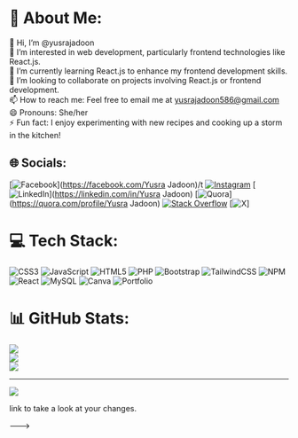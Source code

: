 # 💫 About Me:
👋 Hi, I’m @yusrajadoon<br>👀 I’m interested in web development, particularly frontend technologies like React.js.<br>🌱 I’m currently learning React.js to enhance my frontend development skills.<br>💞️ I’m looking to collaborate on projects involving React.js or frontend development.<br>📫 How to reach me: Feel free to email me at yusrajadoon586@gmail.com<br>😄 Pronouns: She/her<br>⚡ Fun fact: I enjoy experimenting with new recipes and cooking up a storm in the kitchen!


## 🌐 Socials:
[![Facebook](https://img.shields.io/badge/Facebook-%231877F2.svg?logo=Facebook&logoColor=white)](https://facebook.com/Yusra Jadoon)/t    [![Instagram](https://img.shields.io/badge/Instagram-%23E4405F.svg?logo=Instagram&logoColor=white)](https://instagram.com/yusra_jadoon)
[![LinkedIn](https://img.shields.io/badge/LinkedIn-%230077B5.svg?logo=linkedin&logoColor=white)](https://linkedin.com/in/Yusra Jadoon)
[![Quora](https://img.shields.io/badge/Quora-%23B92B27.svg?logo=Quora&logoColor=white)](https://quora.com/profile/Yusra Jadoon)
[![Stack Overflow](https://img.shields.io/badge/-Stackoverflow-FE7A16?logo=stack-overflow&logoColor=white)](https://stackoverflow.com/users/18299803) 
[![X](https://img.shields.io/badge/X-black.svg?logo=X&logoColor=white)]

# 💻 Tech Stack:
![CSS3](https://img.shields.io/badge/css3-%231572B6.svg?style=for-the-badge&logo=css3&logoColor=white) ![JavaScript](https://img.shields.io/badge/javascript-%23323330.svg?style=for-the-badge&logo=javascript&logoColor=%23F7DF1E) ![HTML5](https://img.shields.io/badge/html5-%23E34F26.svg?style=for-the-badge&logo=html5&logoColor=white) ![PHP](https://img.shields.io/badge/php-%23777BB4.svg?style=for-the-badge&logo=php&logoColor=white) ![Bootstrap](https://img.shields.io/badge/bootstrap-%238511FA.svg?style=for-the-badge&logo=bootstrap&logoColor=white) ![TailwindCSS](https://img.shields.io/badge/tailwindcss-%2338B2AC.svg?style=for-the-badge&logo=tailwind-css&logoColor=white) ![NPM](https://img.shields.io/badge/NPM-%23CB3837.svg?style=for-the-badge&logo=npm&logoColor=white) ![React](https://img.shields.io/badge/react-%2320232a.svg?style=for-the-badge&logo=react&logoColor=%2361DAFB) ![MySQL](https://img.shields.io/badge/mysql-%2300000f.svg?style=for-the-badge&logo=mysql&logoColor=white) ![Canva](https://img.shields.io/badge/Canva-%2300C4CC.svg?style=for-the-badge&logo=Canva&logoColor=white) ![Portfolio](https://img.shields.io/badge/Portfolio-%23000000.svg?style=for-the-badge&logo=firefox&logoColor=#FF7139)
# 📊 GitHub Stats:
![](https://github-readme-stats.vercel.app/api?username=yusrajadoon&theme=dark&hide_border=false&include_all_commits=false&count_private=false)<br/>
![](https://github-readme-streak-stats.herokuapp.com/?user=yusrajadoon&theme=dark&hide_border=false)<br/>
![](https://github-readme-stats.vercel.app/api/top-langs/?username=yusrajadoon&theme=dark&hide_border=false&include_all_commits=false&count_private=false&layout=compact)

---
[![](https://visitcount.itsvg.in/api?id=yusrajadoon&icon=0&color=0)](https://visitcount.itsvg.in)

<!-- Proudly created with GPRM ( https://gprm.itsvg.in ) --> link to take a look at your changes.
--->
